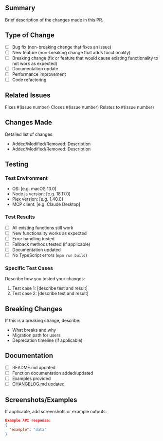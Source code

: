 ## Summary
Brief description of the changes made in this PR.

## Type of Change
- [ ] Bug fix (non-breaking change that fixes an issue)
- [ ] New feature (non-breaking change that adds functionality)
- [ ] Breaking change (fix or feature that would cause existing functionality to not work as expected)
- [ ] Documentation update
- [ ] Performance improvement
- [ ] Code refactoring

## Related Issues
Fixes #(issue number)
Closes #(issue number)
Relates to #(issue number)

## Changes Made
Detailed list of changes:
- Added/Modified/Removed: Description
- Added/Modified/Removed: Description

## Testing
### Test Environment
- OS: [e.g. macOS 13.0]
- Node.js version: [e.g. 18.17.0]
- Plex version: [e.g. 1.40.0]
- MCP client: [e.g. Claude Desktop]

### Test Results
- [ ] All existing functions still work
- [ ] New functionality works as expected
- [ ] Error handling tested
- [ ] Fallback methods tested (if applicable)
- [ ] Documentation updated
- [ ] No TypeScript errors (`npm run build`)

### Specific Test Cases
Describe how you tested your changes:
1. Test case 1: [describe test and result]
2. Test case 2: [describe test and result]

## Breaking Changes
If this is a breaking change, describe:
- What breaks and why
- Migration path for users
- Deprecation timeline (if applicable)

## Documentation
- [ ] README.md updated
- [ ] Function documentation added/updated
- [ ] Examples provided
- [ ] CHANGELOG.md updated

## Screenshots/Examples
If applicable, add screenshots or example outputs:

```json
Example API response:
{
  "example": "data"
}
